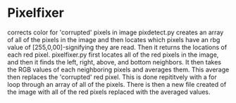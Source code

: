 # Pixelfixer
corrects color for 'corrupted' pixels in image
pixdetect.py creates an array of all of the pixels in the image and then locates which pixels have an rbg value of [255,0,00]-signifying they are read. 
Then it returns the locations of each red pixel. 
pixelfixer.py first locates all of the red pixels in the image, and then it finds the left, right, above, and bottom neighbors. It then takes the RGB values of each neighboring pixels and averages them. This average then replaces the 'corrupted' red pixel. This is done repititvely with a for loop through an array of all of the pixels. 
There is then a new file created of the image with all of the red pixels replaced with the averaged values. 
